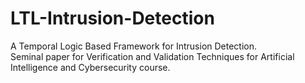 # LTL-Intrusion-Detection
A Temporal Logic Based Framework for Intrusion Detection.\
Seminal paper for Verification and Validation Techniques for Artificial Intelligence and Cybersecurity course.
